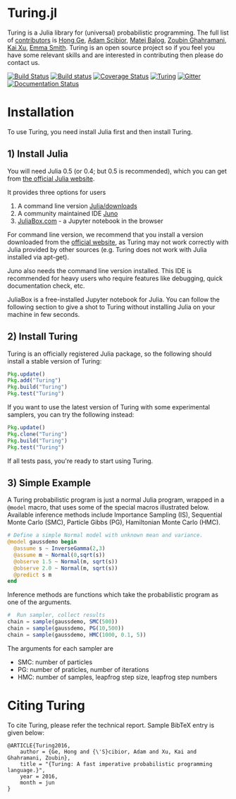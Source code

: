 # Turing.jl

Turing is a Julia library for (universal) probabilistic programming.
The full list of [contributors](https://github.com/yebai/Turing.jl/graphs/contributors) is [Hong Ge](http://mlg.eng.cam.ac.uk/hong/), [Adam Scibior](http://mlg.eng.cam.ac.uk/?portfolio=adam-scibior), [Matej Balog](http://mlg.eng.cam.ac.uk/?portfolio=matej-balog), [Zoubin Ghahramani](http://mlg.eng.cam.ac.uk/zoubin/), [Kai Xu](http://mlg.eng.cam.ac.uk/?portfolio=kai-xu), [Emma Smith](https://github.com/evsmithx). Turing is an open source project so if you feel you have some relevant skills and are interested in contributing then please do contact us.

[![Build Status](https://travis-ci.org/yebai/Turing.jl.svg?branch=master)](https://travis-ci.org/yebai/Turing.jl)
[![Build status](https://ci.appveyor.com/api/projects/status/fvgi21998e1tfx0d/branch/master?svg=true)](https://ci.appveyor.com/project/yebai/turing-jl/branch/master)
[![Coverage Status](https://coveralls.io/repos/github/yebai/Turing.jl/badge.svg?branch=master)](https://coveralls.io/github/yebai/Turing.jl?branch=master)
[![Turing](http://pkg.julialang.org/badges/Turing_0.4.svg)](http://pkg.julialang.org/?pkg=Turing)
[![Gitter](https://badges.gitter.im/gitterHQ/gitter.svg)](https://gitter.im/Turing-jl/Lobby?utm_source=badge&utm_medium=badge&utm_campaign=pr-badge)
[![Documentation Status](https://readthedocs.org/projects/turingjl/badge/?version=latest)](http://turingjl.readthedocs.io/?badge=latest)

# Installation

To use Turing, you need install Julia first and then install Turing.

## 1) Install Julia

You will need Julia 0.5 (or 0.4; but 0.5 is recommended), which you can get from [the official Julia website](http://julialang.org/downloads/).

It provides three options for users

1. A command line version [Julia/downloads](http://julialang.org/downloads/)
2. A community maintained IDE [Juno](http://www.junolab.org/)
3. [JuliaBox.com](https://www.juliabox.com/) - a Jupyter notebook in the browser

For command line version, we recommend that you install a version downloaded from the [official website](http://julialang.org/downloads/), as Turing may not work correctly with Julia provided by other sources (e.g. Turing does not work with Julia installed via apt-get).

Juno also needs the command line version installed. This IDE is recommended for heavy users who require features like debugging, quick documentation check, etc.

JuliaBox is a free-installed Jupyter notebook for Julia. You can follow the following section to give a shot to Turing without installing Julia on your machine in few seconds.

## 2) Install Turing

Turing is an officially registered Julia package, so the following should install a stable version of Turing:

```julia
Pkg.update()
Pkg.add("Turing")
Pkg.build("Turing")
Pkg.test("Turing")
```

If you want to use the latest version of Turing with some experimental samplers, you can try the following instead:

```julia
Pkg.update()
Pkg.clone("Turing")
Pkg.build("Turing")
Pkg.test("Turing")
```

If all tests pass, you're ready to start using Turing.

## 3) Simple Example

A Turing probabilistic program is just a normal Julia program, wrapped in a `@model` macro, that uses some of the special macros illustrated below. Available inference methods include  Importance Sampling (IS), Sequential Monte Carlo (SMC), Particle Gibbs (PG), Hamiltonian Monte Carlo (HMC).

```julia
# Define a simple Normal model with unknown mean and variance.
@model gaussdemo begin
  @assume s ~ InverseGamma(2,3)
  @assume m ~ Normal(0,sqrt(s))
  @observe 1.5 ~ Normal(m, sqrt(s))
  @observe 2.0 ~ Normal(m, sqrt(s))
  @predict s m
end
```

Inference methods are functions which take the probabilistic program as one of the arguments.

```julia
#  Run sampler, collect results
chain = sample(gaussdemo, SMC(500))
chain = sample(gaussdemo, PG(10,500))
chain = sample(gaussdemo, HMC(1000, 0.1, 5))
```

The arguments for each sampler are

* SMC: number of particles
* PG: number of praticles, number of iterations
* HMC: number of samples, leapfrog step size, leapfrog step numbers

# Citing Turing

To cite Turing, please refer the technical report. Sample BibTeX entry is given below:

```
@ARTICLE{Turing2016,
    author = {Ge, Hong and {\'S}cibior, Adam and Xu, Kai and Ghahramani, Zoubin},
    title = "{Turing: A fast imperative probabilistic programming language.}",
    year = 2016,
    month = jun
}
```
